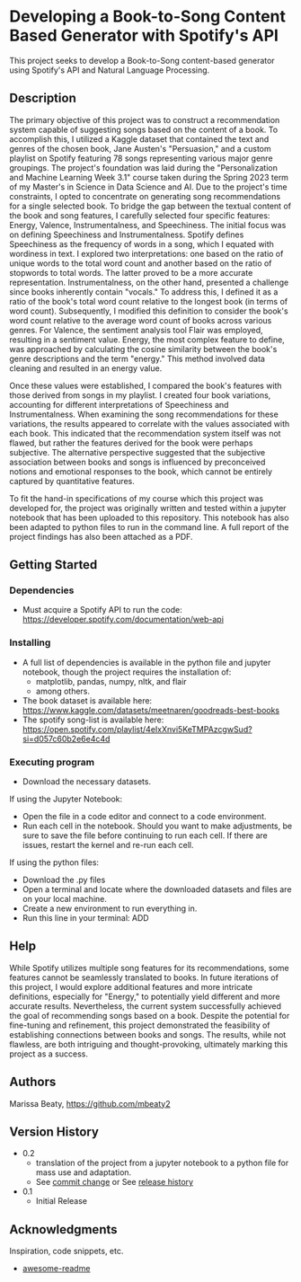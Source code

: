 # Developing a Book-to-Song Content Based Generator with Spotify's API

This project seeks to develop a Book-to-Song content-based generator using Spotify's API and Natural Language Processing.

## Description

The primary objective of this project was to construct a recommendation system capable of suggesting songs based on the content of a book. To accomplish this, I utilized a Kaggle dataset that contained the text and genres of the chosen book, Jane Austen's "Persuasion," and a custom playlist on Spotify featuring 78 songs representing various major genre groupings. The project's foundation was laid during the "Personalization and Machine Learning Week 3.1" course taken during the Spring 2023 term of my Master's in Science in Data Science and AI. Due to the project's time constraints, I opted to concentrate on generating song recommendations for a single selected book. To bridge the gap between the textual content of the book and song features, I carefully selected four specific features: Energy, Valence, Instrumentalness, and Speechiness. The initial focus was on defining Speechiness and Instrumentalness. Spotify defines Speechiness as the frequency of words in a song, which I equated with wordiness in text. I explored two interpretations: one based on the ratio of unique words to the total word count and another based on the ratio of stopwords to total words. The latter proved to be a more accurate representation. Instrumentalness, on the other hand, presented a challenge since books inherently contain "vocals." To address this, I defined it as a ratio of the book's total word count relative to the longest book (in terms of word count). Subsequently, I modified this definition to consider the book's word count relative to the average word count of books across various genres. For Valence, the sentiment analysis tool Flair was employed, resulting in a sentiment value. Energy, the most complex feature to define, was approached by calculating the cosine similarity between the book's genre descriptions and the term "energy." This method involved data cleaning and resulted in an energy value.

Once these values were established, I compared the book's features with those derived from songs in my playlist. I created four book variations, accounting for different interpretations of Speechiness and Instrumentalness. When examining the song recommendations for these variations, the results appeared to correlate with the values associated with each book. This indicated that the recommendation system itself was not flawed, but rather the features derived for the book were perhaps subjective. The alternative perspective suggested that the subjective association between books and songs is influenced by preconceived notions and emotional responses to the book, which cannot be entirely captured by quantitative features.

To fit the hand-in specifications of my course which this project was developed for, the project was originally written and tested within a jupyter notebook that has been uploaded to this repository. This notebook has also been adapted to python files to run in the command line. A full report of the project findings has also been attached as a PDF.

## Getting Started

### Dependencies

*  Must acquire a Spotify API to run the code: https://developer.spotify.com/documentation/web-api

### Installing

* A full list of dependencies is available in the python file and jupyter notebook, though the project requires the installation of:
     * matplotlib, pandas, numpy, nltk, and flair
     * among others.
* The book dataset is available here: https://www.kaggle.com/datasets/meetnaren/goodreads-best-books
* The spotify song-list is available here: https://open.spotify.com/playlist/4eIxXnvi5KeTMPAzcgwSud?si=d057c60b2e6e4c4d

### Executing program

* Download the necessary datasets. 

If using the Jupyter Notebook:
* Open the file in a code editor and connect to a code environment.
* Run each cell in the notebook. Should you want to make adjustments, be sure to save the file before continuing to run each cell. If there are issues, restart the kernel and re-run each cell.

If using the python files:
* Download the .py files
* Open a terminal and locate where the downloaded datasets and files are on your local machine.
* Create a new environment to run everything in.
* Run this line in your terminal: ADD

## Help

While Spotify utilizes multiple song features for its recommendations, some features cannot be seamlessly translated to books. In future iterations of this project, I would explore additional features and more intricate definitions, especially for "Energy," to potentially yield different and more accurate results. Nevertheless, the current system successfully achieved the goal of recommending songs based on a book. Despite the potential for fine-tuning and refinement, this project demonstrated the feasibility of establishing connections between books and songs. The results, while not flawless, are both intriguing and thought-provoking, ultimately marking this project as a success.

## Authors

Marissa Beaty, https://github.com/mbeaty2

## Version History

* 0.2
    * translation of the project from a jupyter notebook to a python file for mass use and adaptation.
    * See [commit change]() or See [release history]()
* 0.1
    * Initial Release

## Acknowledgments

Inspiration, code snippets, etc.
* [awesome-readme](https://github.com/matiassingers/awesome-readme)
